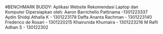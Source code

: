 #BENCHMARK BUDDY: Aplikasi Website Rekomendasi Laptop dan Komputer
Dipersiapkan oleh:
Aaron Barrichello Pattinama -1301223337
Aydin Shidqi Athalla K - 1301223179
Daffa Ananta Rachman - 1301223140
Frederico de Rosari - 1301220215
Khairunida Khumaira - 1301223216
M Rafli Adhan S - 130122302

